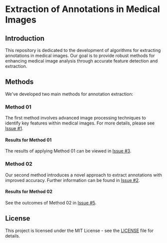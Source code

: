 # Extraction of Annotations in Medical Images

## Introduction
This repository is dedicated to the development of algorithms for extracting annotations in medical images. Our goal is to provide robust methods for enhancing medical image analysis through accurate feature detection and extraction.

## Methods

We've developed two main methods for annotation extraction:

### Method 01

The first method involves advanced image processing techniques to identify key features within medical images. For more details, please see [Issue #1](https://github.com/khadidjasift/Extraction-of-annotations/issues/1#issue-2204059746).

#### Results for Method 01

The results of applying Method 01 can be viewed in [Issue #3](https://github.com/khadidjasift/Extraction-of-annotations/issues/3#issue-2204060804).

### Method 02

Our second method introduces a novel approach to extract annotations with improved accuracy. Further information can be found in [Issue #2](https://github.com/khadidjasift/Extraction-of-annotations/issues/2#issue-2204060391).

#### Results for Method 02

See the outcomes of Method 02 in [Issue #5](https://github.com/khadidjasift/Extraction-of-annotations/issues/5#issue-2204061706).



## License

This project is licensed under the MIT License - see the [LICENSE](LINK_TO_LICENSE) file for details.
